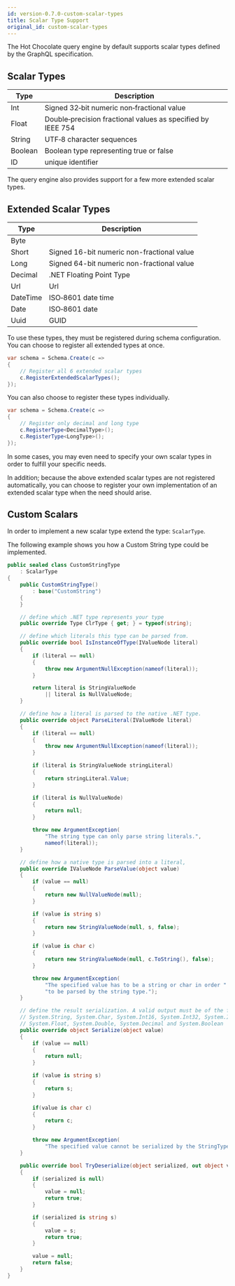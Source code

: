 ```yaml
---
id: version-0.7.0-custom-scalar-types
title: Scalar Type Support
original_id: custom-scalar-types
---
```


The Hot Chocolate query engine by default supports scalar types defined by the GraphQL specification.

## Scalar Types

| Type     | Description                                                 |
| -------- | ----------------------------------------------------------- |
| Int      | Signed 32‐bit numeric non‐fractional value                  |
| Float    | Double‐precision fractional values as specified by IEEE 754 |
| String   | UTF‐8 character sequences                                   |
| Boolean  | Boolean type representing true or false                     |
| ID       | unique identifier                                           |

The query engine also provides support for a few more extended scalar types.

## Extended Scalar Types

| Type     | Description                                                 |
| -------- | ----------------------------------------------------------- |
| Byte     |                                                             |
| Short    | Signed 16-bit numeric non-fractional value                  |
| Long     | Signed 64-bit numeric non-fractional value                  |
| Decimal  | .NET Floating Point Type                                    |
| Url      | Url                                                         |
| DateTime | ISO‐8601 date time                                          |
| Date     | ISO‐8601 date                                               |
| Uuid     | GUID                                                        |

To use these types, they must be registered during schema configuration. You can choose to register all extended types at once.

```csharp
var schema = Schema.Create(c =>
{
    // Register all 6 extended scalar types
    c.RegisterExtendedScalarTypes();
});
```

You can also choose to register these types individually.

```csharp
var schema = Schema.Create(c =>
{
    // Register only decimal and long type
    c.RegisterType<DecimalType>();
    c.RegisterType<LongType>();
});
```

In some cases, you may even need to specify your own scalar types in order to fulfill your specific needs. 

In addition; because the above extended scalar types are not registered automatically, you can choose to register your own implementation of an extended scalar type when the need should arise.

## Custom Scalars

In order to implement a new scalar type extend the type:  `ScalarType`.

The following example shows you how a Custom String type could be implemented.

```csharp
public sealed class CustomStringType
    : ScalarType
{
    public CustomStringType()
        : base("CustomString")
    {
    }

    // define which .NET type represents your type
    public override Type ClrType { get; } = typeof(string);

    // define which literals this type can be parsed from.
    public override bool IsInstanceOfType(IValueNode literal)
    {
        if (literal == null)
        {
            throw new ArgumentNullException(nameof(literal));
        }

        return literal is StringValueNode
            || literal is NullValueNode;
    }

    // define how a literal is parsed to the native .NET type.
    public override object ParseLiteral(IValueNode literal)
    {
        if (literal == null)
        {
            throw new ArgumentNullException(nameof(literal));
        }

        if (literal is StringValueNode stringLiteral)
        {
            return stringLiteral.Value;
        }

        if (literal is NullValueNode)
        {
            return null;
        }

        throw new ArgumentException(
            "The string type can only parse string literals.",
            nameof(literal));
    }

    // define how a native type is parsed into a literal,
    public override IValueNode ParseValue(object value)
    {
        if (value == null)
        {
            return new NullValueNode(null);
        }

        if (value is string s)
        {
            return new StringValueNode(null, s, false);
        }

        if (value is char c)
        {
            return new StringValueNode(null, c.ToString(), false);
        }

        throw new ArgumentException(
            "The specified value has to be a string or char in order " +
            "to be parsed by the string type.");
    }

    // define the result serialization. A valid output must be of the following .NET types:
    // System.String, System.Char, System.Int16, System.Int32, System.Int64,
    // System.Float, System.Double, System.Decimal and System.Boolean
    public override object Serialize(object value)
    {
        if (value == null)
        {
            return null;
        }

        if (value is string s)
        {
            return s;
        }

        if(value is char c)
        {
            return c;
        }

        throw new ArgumentException(
            "The specified value cannot be serialized by the StringType.");
    }

    public override bool TryDeserialize(object serialized, out object value)
    {
        if (serialized is null)
        {
            value = null;
            return true;
        }

        if (serialized is string s)
        {
            value = s;
            return true;
        }

        value = null;
        return false;
    }
}
```

